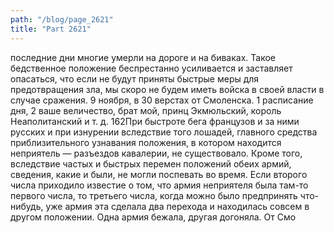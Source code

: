 ```yaml
---
path: "/blog/page_2621"
title: "Part 2621"
---
```


последние дни многие умерли на дороге и на биваках. Такое бедственное положение беспрестанно усиливается и заставляет опасаться, что если не будут приняты быстрые меры для предотвращения зла, мы скоро не будем иметь войска в своей власти в случае сражения. 9 ноября, в 30 верстах от Смоленска.
1 расписание дня,
2 ваше величество, брат мой, принц Экмюльский, король Неаполитанский и т. д.
162При быстроте бега французов и за ними русских и при изнурении вследствие того лошадей, главного средства приблизительного узнавания положения, в котором находится неприятель — разъездов кавалерии, не существовало. Кроме того, вследствие частых и быстрых перемен положений обеих армий, сведения, какие и были, не могли поспевать во время. Если второго числа приходило известие о том, что армия неприятеля была там-то первого числа, то третьего числа, когда можно было предпринять что-нибудь, уже армия эта сделала два перехода и находилась совсем в другом положении.
Одна армия бежала, другая догоняла. От Смо
